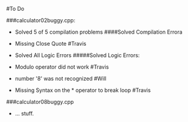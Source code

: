 #To Do

###calculator02buggy.cpp:
- Solved 5 of 5 compilation problems
####Solved Compilation Errora
- Missing Close Quote  #Travis

- Solved All Logic Errors
#####Solved Logic Errors:
- Modulo operator did not work #Travis
- number '8' was not recognized #Will
- Missing Syntax on the * operator to break loop #Travis

###calculator08buggy.cpp
- ... stuff.
